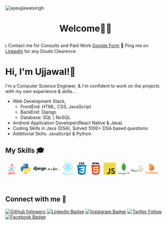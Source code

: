 <img src="https://komarev.com/ghpvc/?username=ayeujjawalsingh&label=Profile%20Visiters&color=0e75b6&style=flat" alt="ayeujjawalsingh" />



# <p align="center"> Welcome🙏🏻 

📞 Contact me for Consults and Paid Work [Google Form](https://forms.gle/u4z4p35zhUWQLM9M9) 📌 Ping me on [LinkedIn](https://www.linkedin.com/in/ayeujjawalsingh/) for any Doubt Clearence

# Hi, I'm Ujjawal!👋
I'm a Computer Science Engineer, & I'm confident to work on the projects with my own experience & skills...

- Web Development Stack,
    - FrontEnd: HTML, CSS, JavaScript
    - BackEnd: Django
    - Database: SQL | NoSQL
- Android Application Developer(React Native & Java)
- Coding Skills in Java (DSA), Solved 1000+ DSA based questions
- Additional Skills: JavaScript & Python


## My Skills 🎓

<p align="left">
<img src="https://github.com/devicons/devicon/blob/master/icons/java/java-original-wordmark.svg" alt="Java" width="40" height="40"/>

<img src="https://github.com/devicons/devicon/blob/master/icons/python/python-original.svg" alt="python" width="40" height="40"/>

<img src="https://github.com/devicons/devicon/blob/master/icons/django/django-plain-wordmark.svg" alt="django" width="40" height="40"/> 

<img src="https://github.com/devicons/devicon/blob/master/icons/nodejs/nodejs-original-wordmark.svg" alt="nodejs" width="40" height="40"/> 
 
<img src="https://github.com/devicons/devicon/blob/master/icons/react/react-original-wordmark.svg" alt="react" width="40" height="40"/> 
 
<img src="https://github.com/devicons/devicon/blob/master/icons/css3/css3-original-wordmark.svg" alt="css3" width="40" height="40"/> 

<img src="https://github.com/devicons/devicon/blob/master/icons/html5/html5-original-wordmark.svg" alt="html5" width="40" height="40"/> 
<img src="https://github.com/devicons/devicon/blob/master/icons/javascript/javascript-original.svg" alt="javascript" width="40" height="40"/>  
<img src="https://github.com/devicons/devicon/blob/master/icons/mongodb/mongodb-original-wordmark.svg" alt="mongodb" width="40" height="40"/> 
<img src="https://github.com/devicons/devicon/blob/master/icons/mysql/mysql-original-wordmark.svg" alt="mysql" width="40" height="40"/> 
<img src="https://github.com/devicons/devicon/blob/master/icons/firebase/firebase-plain-wordmark.svg" alt="firebase" width="40" height="40"/> 

</p>

<br/>

## Connect with me 🤝
[![GitHub followers](https://img.shields.io/github/followers/ayeujjawalsingh?style=social)](https://www.github.com/ayeujjawalsingh) [![Linkedin Badge](https://img.shields.io/badge/-ayeujjawalsingh-blue?style=flat-square&logo=Linkedin&logoColor=white&link=https://www.linkedin.com/in/ayeujjawalsingh/)](https://www.linkedin.com/in/ayeujjawalsingh/) [![Instagram Badge](https://img.shields.io/badge/-ayeujjawalsingh-black?style=flat-square&logo=Instagram&logoColor=white&link=https://www.instagram.com/ayeujjawalsingh/)](https://www.instagram.com/ayeujjawalsingh/) [![Twitter Follow](https://img.shields.io/twitter/follow/ayeujjawalsingh?style=social)](https://www.twitter.com/ayeujjawalsingh) [![Facebook Badge](https://img.shields.io/badge/-ayeujjawalsingh-blue?style=flat-square&logo=Facebook&logoColor=white&link=https://www.facebook.com/ayeujjawalsingh)](https://www.facebook.com/ayeujjawalsingh)



